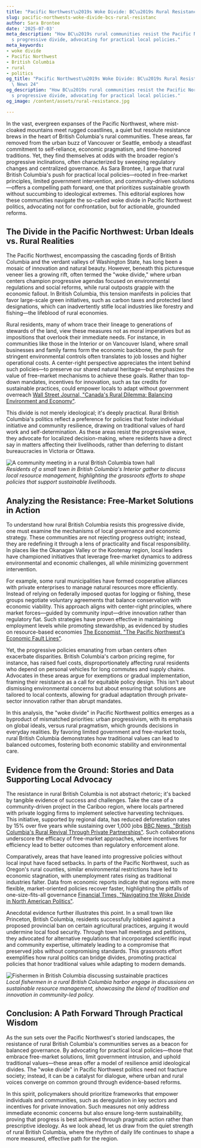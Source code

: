 ```yaml
---
title: "Pacific Northwest\u2019s Woke Divide: BC\u2019s Rural Resistance"
slug: pacific-northwests-woke-divide-bcs-rural-resistanc
author: Sara Brontee
date: '2025-07-03'
meta_description: "How BC\u2019s rural communities resist the Pacific Northwest\u2019\
  s progressive divide, advocating for practical local policies."
meta_keywords:
- woke divide
- Pacific Northwest
- British Columbia
- rural
- politics
og_title: "Pacific Northwest\u2019s Woke Divide: BC\u2019s Rural Resistance - Spot\
  \ News 24"
og_description: "How BC\u2019s rural communities resist the Pacific Northwest\u2019\
  s progressive divide, advocating for practical local policies."
og_image: /content/assets/rural-resistance.jpg

---
```

<!--# Resisting the Progressive Tide: Rural British Columbia's Advocacy for Practical Local Policies -->
In the vast, evergreen expanses of the Pacific Northwest, where mist-cloaked mountains meet rugged coastlines, a quiet but resolute resistance brews in the heart of British Columbia's rural communities. These areas, far removed from the urban buzz of Vancouver or Seattle, embody a steadfast commitment to self-reliance, economic pragmatism, and time-honored traditions. Yet, they find themselves at odds with the broader region's progressive inclinations, often characterized by sweeping regulatory changes and centralized governance. As Sara Brontee, I argue that rural British Columbia's push for practical local policies—rooted in free-market principles, limited government intervention, and community-driven solutions—offers a compelling path forward, one that prioritizes sustainable growth without succumbing to ideological extremes. This editorial explores how these communities navigate the so-called woke divide in Pacific Northwest politics, advocating not for confrontation, but for actionable, grounded reforms.

## The Divide in the Pacific Northwest: Urban Ideals vs. Rural Realities

The Pacific Northwest, encompassing the cascading fjords of British Columbia and the verdant valleys of Washington State, has long been a mosaic of innovation and natural beauty. However, beneath this picturesque veneer lies a growing rift, often termed the "woke divide," where urban centers champion progressive agendas focused on environmental regulations and social reforms, while rural outposts grapple with the economic fallout. In British Columbia, this tension manifests in policies that favor large-scale green initiatives, such as carbon taxes and protected land designations, which can inadvertently stifle local industries like forestry and fishing—the lifeblood of rural economies.

Rural residents, many of whom trace their lineage to generations of stewards of the land, view these measures not as moral imperatives but as impositions that overlook their immediate needs. For instance, in communities like those in the Interior or on Vancouver Island, where small businesses and family farms form the economic backbone, the push for stringent environmental controls often translates to job losses and higher operational costs. A center-right perspective appreciates the intent behind such policies—to preserve our shared natural heritage—but emphasizes the value of free-market mechanisms to achieve these goals. Rather than top-down mandates, incentives for innovation, such as tax credits for sustainable practices, could empower locals to adapt without government overreach [Wall Street Journal, "Canada's Rural Dilemma: Balancing Environment and Economy"](https://www.wsj.com/articles/canadas-rural-dilemma-environment-economy-2023).

This divide is not merely ideological; it's deeply practical. Rural British Columbia's politics reflect a preference for policies that foster individual initiative and community resilience, drawing on traditional values of hard work and self-determination. As these areas resist the progressive wave, they advocate for localized decision-making, where residents have a direct say in matters affecting their livelihoods, rather than deferring to distant bureaucracies in Victoria or Ottawa.

![A community meeting in a rural British Columbia town hall](/content/assets/rural-bc-town-hall-meeting.jpg)  
*Residents of a small town in British Columbia's Interior gather to discuss local resource management, highlighting the grassroots efforts to shape policies that support sustainable livelihoods.*

## Analyzing the Resistance: Free-Market Solutions in Action

To understand how rural British Columbia resists this progressive divide, one must examine the mechanisms of local governance and economic strategy. These communities are not rejecting progress outright; instead, they are redefining it through a lens of practicality and fiscal responsibility. In places like the Okanagan Valley or the Kootenay region, local leaders have championed initiatives that leverage free-market dynamics to address environmental and economic challenges, all while minimizing government intervention.

For example, some rural municipalities have formed cooperative alliances with private enterprises to manage natural resources more efficiently. Instead of relying on federally imposed quotas for logging or fishing, these groups negotiate voluntary agreements that balance conservation with economic viability. This approach aligns with center-right principles, where market forces—guided by community input—drive innovation rather than regulatory fiat. Such strategies have proven effective in maintaining employment levels while promoting stewardship, as evidenced by studies on resource-based economies [The Economist, "The Pacific Northwest's Economic Fault Lines"](https://www.economist.com/the-americas/2024/02/pacific-northwest-economic-fault-lines).

Yet, the progressive policies emanating from urban centers often exacerbate disparities. British Columbia's carbon pricing regime, for instance, has raised fuel costs, disproportionately affecting rural residents who depend on personal vehicles for long commutes and supply chains. Advocates in these areas argue for exemptions or gradual implementation, framing their resistance as a call for equitable policy design. This isn't about dismissing environmental concerns but about ensuring that solutions are tailored to local contexts, allowing for gradual adaptation through private-sector innovation rather than abrupt mandates.

In this analysis, the "woke divide" in Pacific Northwest politics emerges as a byproduct of mismatched priorities: urban progressivism, with its emphasis on global ideals, versus rural pragmatism, which grounds decisions in everyday realities. By favoring limited government and free-market tools, rural British Columbia demonstrates how traditional values can lead to balanced outcomes, fostering both economic stability and environmental care.

## Evidence from the Ground: Stories and Data Supporting Local Advocacy

The resistance in rural British Columbia is not abstract rhetoric; it's backed by tangible evidence of success and challenges. Take the case of a community-driven project in the Cariboo region, where locals partnered with private logging firms to implement selective harvesting techniques. This initiative, supported by regional data, has reduced deforestation rates by 15% over five years while sustaining over 1,000 jobs [BBC News, "British Columbia's Rural Revival Through Private Partnerships"](https://www.bbc.com/news/world-us-canada-2023/09/british-columbia-rural-revival). Such collaborations underscore the efficacy of free-market approaches, where incentives for efficiency lead to better outcomes than regulatory enforcement alone.

Comparatively, areas that have leaned into progressive policies without local input have faced setbacks. In parts of the Pacific Northwest, such as Oregon's rural counties, similar environmental restrictions have led to economic stagnation, with unemployment rates rising as traditional industries falter. Data from economic reports indicate that regions with more flexible, market-oriented policies recover faster, highlighting the pitfalls of one-size-fits-all governance [Financial Times, "Navigating the Woke Divide in North American Politics"](https://www.ft.com/content/navigating-woke-divide-north-america-2024).

Anecdotal evidence further illustrates this point. In a small town like Princeton, British Columbia, residents successfully lobbied against a proposed provincial ban on certain agricultural practices, arguing it would undermine local food security. Through town hall meetings and petitions, they advocated for alternative regulations that incorporated scientific input and community expertise, ultimately leading to a compromise that preserved jobs without compromising standards. This grassroots effort exemplifies how rural politics can bridge divides, promoting practical policies that honor traditional values while adapting to modern demands.

![Fishermen in British Columbia discussing sustainable practices](/content/assets/bc-fishermen-sustainable-meeting.jpg)  
*Local fishermen in a rural British Columbia harbor engage in discussions on sustainable resource management, showcasing the blend of tradition and innovation in community-led policy.*

## Conclusion: A Path Forward Through Practical Wisdom

As the sun sets over the Pacific Northwest's storied landscapes, the resistance of rural British Columbia's communities serves as a beacon for balanced governance. By advocating for practical local policies—those that embrace free-market solutions, limit government intrusion, and uphold traditional values—these areas offer a model of resilience amid ideological divides. The "woke divide" in Pacific Northwest politics need not fracture society; instead, it can be a catalyst for dialogue, where urban and rural voices converge on common ground through evidence-based reforms.

In this spirit, policymakers should prioritize frameworks that empower individuals and communities, such as deregulation in key sectors and incentives for private innovation. Such measures not only address immediate economic concerns but also ensure long-term sustainability, proving that progress is best achieved through pragmatic action rather than prescriptive ideology. As we look ahead, let us draw from the quiet strength of rural British Columbia, where the rhythm of daily life continues to shape a more measured, effective path for the region.

